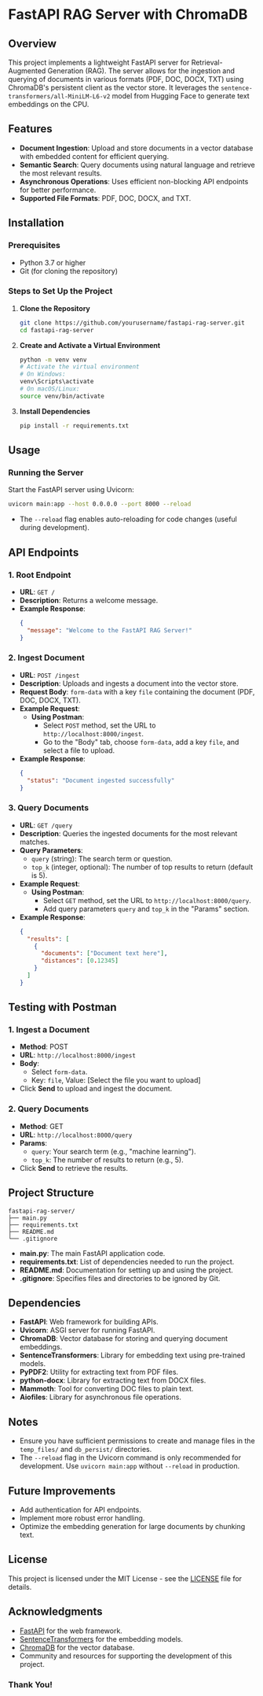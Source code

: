 # FastAPI RAG Server with ChromaDB

## Overview

This project implements a lightweight FastAPI server for Retrieval-Augmented Generation (RAG). The server allows for the ingestion and querying of documents in various formats (PDF, DOC, DOCX, TXT) using ChromaDB's persistent client as the vector store. It leverages the `sentence-transformers/all-MiniLM-L6-v2` model from Hugging Face to generate text embeddings on the CPU.

## Features

- **Document Ingestion**: Upload and store documents in a vector database with embedded content for efficient querying.
- **Semantic Search**: Query documents using natural language and retrieve the most relevant results.
- **Asynchronous Operations**: Uses efficient non-blocking API endpoints for better performance.
- **Supported File Formats**: PDF, DOC, DOCX, and TXT.

## Installation

### Prerequisites

- Python 3.7 or higher
- Git (for cloning the repository)

### Steps to Set Up the Project

1. **Clone the Repository**
   ```bash
   git clone https://github.com/yourusername/fastapi-rag-server.git
   cd fastapi-rag-server
   ```

2. **Create and Activate a Virtual Environment**
   ```bash
   python -m venv venv
   # Activate the virtual environment
   # On Windows:
   venv\Scripts\activate
   # On macOS/Linux:
   source venv/bin/activate
   ```

3. **Install Dependencies**
   ```bash
   pip install -r requirements.txt
   ```

## Usage

### Running the Server

Start the FastAPI server using Uvicorn:

```bash
uvicorn main:app --host 0.0.0.0 --port 8000 --reload
```

- The `--reload` flag enables auto-reloading for code changes (useful during development).

## API Endpoints

### 1. Root Endpoint
- **URL**: `GET /`
- **Description**: Returns a welcome message.
- **Example Response**:
  ```json
  {
    "message": "Welcome to the FastAPI RAG Server!"
  }
  ```

### 2. Ingest Document
- **URL**: `POST /ingest`
- **Description**: Uploads and ingests a document into the vector store.
- **Request Body**: `form-data` with a key `file` containing the document (PDF, DOC, DOCX, TXT).
- **Example Request**:
  - **Using Postman**: 
    - Select `POST` method, set the URL to `http://localhost:8000/ingest`.
    - Go to the "Body" tab, choose `form-data`, add a key `file`, and select a file to upload.
- **Example Response**:
  ```json
  {
    "status": "Document ingested successfully"
  }
  ```

### 3. Query Documents
- **URL**: `GET /query`
- **Description**: Queries the ingested documents for the most relevant matches.
- **Query Parameters**:
  - `query` (string): The search term or question.
  - `top_k` (integer, optional): The number of top results to return (default is 5).
- **Example Request**:
  - **Using Postman**: 
    - Select `GET` method, set the URL to `http://localhost:8000/query`.
    - Add query parameters `query` and `top_k` in the "Params" section.
- **Example Response**:
  ```json
  {
    "results": [
      {
        "documents": ["Document text here"],
        "distances": [0.12345]
      }
    ]
  }
  ```

## Testing with Postman

### 1. Ingest a Document
- **Method**: POST
- **URL**: `http://localhost:8000/ingest`
- **Body**: 
  - Select `form-data`.
  - Key: `file`, Value: [Select the file you want to upload]
- Click **Send** to upload and ingest the document.

### 2. Query Documents
- **Method**: GET
- **URL**: `http://localhost:8000/query`
- **Params**:
  - `query`: Your search term (e.g., "machine learning").
  - `top_k`: The number of results to return (e.g., 5).
- Click **Send** to retrieve the results.

## Project Structure

```
fastapi-rag-server/
├── main.py
├── requirements.txt
├── README.md
└── .gitignore
```

- **main.py**: The main FastAPI application code.
- **requirements.txt**: List of dependencies needed to run the project.
- **README.md**: Documentation for setting up and using the project.
- **.gitignore**: Specifies files and directories to be ignored by Git.

## Dependencies

- **FastAPI**: Web framework for building APIs.
- **Uvicorn**: ASGI server for running FastAPI.
- **ChromaDB**: Vector database for storing and querying document embeddings.
- **SentenceTransformers**: Library for embedding text using pre-trained models.
- **PyPDF2**: Utility for extracting text from PDF files.
- **python-docx**: Library for extracting text from DOCX files.
- **Mammoth**: Tool for converting DOC files to plain text.
- **Aiofiles**: Library for asynchronous file operations.

## Notes

- Ensure you have sufficient permissions to create and manage files in the `temp_files/` and `db_persist/` directories.
- The `--reload` flag in the Uvicorn command is only recommended for development. Use `uvicorn main:app` without `--reload` in production.

## Future Improvements

- Add authentication for API endpoints.
- Implement more robust error handling.
- Optimize the embedding generation for large documents by chunking text.

## License

This project is licensed under the MIT License - see the [LICENSE](LICENSE) file for details.

## Acknowledgments

- [FastAPI](https://fastapi.tiangolo.com/) for the web framework.
- [SentenceTransformers](https://www.sbert.net/) for the embedding models.
- [ChromaDB](https://docs.trychroma.com/) for the vector database.
- Community and resources for supporting the development of this project.

### Thank You!

